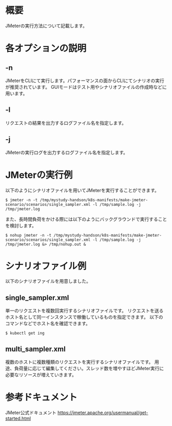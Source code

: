 # 概要

JMeterの実行方法について記載します。

# 各オプションの説明

## -n

JMeterをCLIにて実行します。パフォーマンスの面からCLIにてシナリオの実行が推奨されています。
GUIモードはテスト用やシナリオファイルの作成時などに用います。

## -l

リクエストの結果を出力するログファイル名を指定します。

## -j

JMeterの実行ログを出力するログファイル名を指定します。

# JMeterの実行例

以下のようにシナリオファイルを用いてJMeterを実行することができます。

```
$ jmeter -n -t /tmp/mystudy-handson/k8s-manifests/make-jmeter-scenario/scenarios/single_sampler.xml -l /tmp/sample.log -j /tmp/jmeter.log
```

また、長時間負荷をかける際には以下のようにバックグラウンドで実行することを検討します。

```
$ nohup jmeter -n -t /tmp/mystudy-handson/k8s-manifests/make-jmeter-scenario/scenarios/single_sampler.xml -l /tmp/sample.log -j /tmp/jmeter.log &> /tmp/nohup.out &
```

# シナリオファイル例

以下のシナリオファイルを用意しました。

## single_sampler.xml

単一のリクエストを複数回実行するシナリオファイルです。
リクエストを送るホスト名として同一インスタンスで稼働しているものを指定できます。
以下のコマンドなどでホスト名を確認できます。

```
$ kubectl get ing
```

## multi_sampler.xml

複数のホストに複数種類のリクエストを実行するシナリオファイルです。
用途、負荷量に応じて編集してください。スレッド数を増やすほどJMeter実行に必要なリソースが増えていきます。

# 参考ドキュメント

JMeter公式ドキュメント
https://jmeter.apache.org/usermanual/get-started.html

